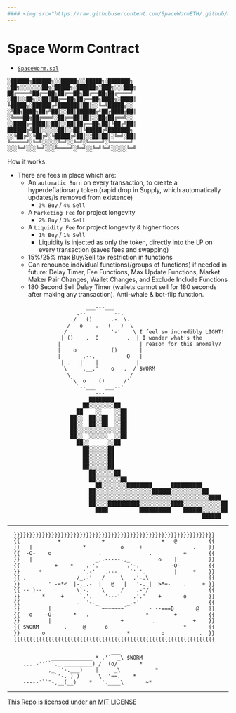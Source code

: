 ```yaml
---
#### <img src="https://raw.githubusercontent.com/SpaceWormETH/.github/main/profile/SpaceWormJim-icon.png" width="12" height="12" /> [SpaceWorm](https://github.com/SpaceWormETH) | [API](https://github.com/SpaceWormETH/SpaceWorm-API) | [```Contract```](https://github.com/SpaceWormETH/SpaceWorm-contract)
---
```


# Space Worm Contract
- [`SpaceWorm.sol`](https://github.com/SpaceWormETH/SpaceWorm-contract/blob/master/SpaceWorm.sol)

```
░██████╗██████╗░░█████╗░░█████╗░███████╗  ░██╗░░░░░░░██╗░█████╗░██████╗░███╗░░░███╗
██╔════╝██╔══██╗██╔══██╗██╔══██╗██╔════╝  ░██║░░██╗░░██║██╔══██╗██╔══██╗████╗░████║
╚█████╗░██████╔╝███████║██║░░╚═╝█████╗░░  ░╚██╗████╗██╔╝██║░░██║██████╔╝██╔████╔██║
░╚═══██╗██╔═══╝░██╔══██║██║░░██╗██╔══╝░░  ░░████╔═████║░██║░░██║██╔══██╗██║╚██╔╝██║
██████╔╝██║░░░░░██║░░██║╚█████╔╝███████╗  ░░╚██╔╝░╚██╔╝░╚█████╔╝██║░░██║██║░╚═╝░██║
╚═════╝░╚═╝░░░░░╚═╝░░╚═╝░╚════╝░╚══════╝  ░░░╚═╝░░░╚═╝░░░╚════╝░╚═╝░░╚═╝╚═╝░░░░░╚═╝
```
How it works:
- There are fees in place which are:
  - An `automatic Burn` on every transaction, to create a hyperdeflationary token (rapid drop in Supply, which automatically updates/is removed from existence)
    - `3% Buy` / `4% Sell`
  - A `Marketing Fee` for project longevity
    - `2% Buy` / `3% Sell`
  - A `Liquidity Fee` for project longevity & higher floors
    - `1% Buy` / `1% Sell`
    - Liquidity is injected as only the token, directly into the LP on every transaction (saves fees and swapping)
  - 15%/25% max Buy/Sell tax restriction in functions
  - Can renounce individual functions(/groups of functions) if needed in future: Delay Timer, Fee Functions, Max Update Functions, Market Maker Pair    Changes, Wallet Changes, and Exclude Include Functions
  - 180 Second Sell Delay Timer (wallets cannot sell for 180 seconds after making any transaction). Anti-whale & bot-flip function.

```
                         ___---___
                      .--         --.
                    ./   ()      .-. \.
                   /   o    .   (   )  \
                  / .            '-'    \ I feel so incredibly LIGHT!
                 | ()    .  O         .  | I wonder what's the
                |                         | reason for this anomaly?
                |    o           ()       |
                |       .--.          O   |
                 | .   |    |            |
                  \    `.__.'    o   .  / $WORM
                   \                   /
                    `\  o    ()      /'
                      `--___   ___--'
                            ---
                          ████████
                        ██░░░░░░░░██
                      ██    ░░    ░░██
                    ██░░  ██░░██  ░░██
                    ██░░  ██░░██  ░░██
                    ██░░░░░░░░░░░░░░██
                    ██░░  ░░░░░░  ░░██
                      ██░░      ░░██
                        ██░░░░░░██
                        ██░░░░░░██
                        ██░░░░░░██
                        ██░░░░░░██
                          ██░░░░░░██
                          ██░░░░░░░░██
                            ██░░░░░░░░████████      ██████████
                          ██░░░░░░░░░░░░░░░░░░██████░░░░░░░░░░██
                          ██░░░░░░░░░░░░░░░░░░░░░░░░░░░░░░░░░░░░████
                          ██░░░░██████████░░░░░░░░░░████░░░░░░░░░░░░██
                            ████          ██████████    ██████░░░░░░██
                                                              ██████
```
---
```
  }}}}}}}}}}}}}}}}}}}}}}}}}}}}}}}}}}}}}}}}}}}}}}}}}}}}}}}}}}}}}}}}
  {{            +             +                  +   @          {{
  }}   |                *           o     +                .    }}
  {{  -O-    o               .               .          +       {{
  }}   |                    _,.-----.,_         o    |          }}
  {{           +    *    .-'.         .'-.          -O-         {{
  }}      *            .'.-'   .---.   `'.'.         |     *    }}
  {{ .                /_.-'   /     \   .'-.\                   {{
  }}         ' -=*<  |-._.-  |   @   |   '-._|  >*=-    .     + }}
  {{ -- )--           \`-.    \     /    .-'/                   {{
  }}       *     +     `.'.    '---'    .'.'    +       o       }}
  {{                  .  '-._         _.-'  .                   {{
  }}         |               `~~~~~~~`       - --===D       @   }}
  {{   o    -O-      *   .                  *        +          {{
  }}         |                      +         .            +    }}
  {{ $WORM        .     @      o                        *       {{
  }}       o                          *          o           .  }}
  {{{{{{{{{{{{{{{{{{{{{{{{{{{{{{{{{{{{{{{{{{{{{{{{{{{{{{{{{{{{{{{{
```
```
                                 ___
              _____________ * .'`  _\ $WORM
     ....-''``'._ _________) /  (o/       *
             ,_  '-.___)    |     _\           *
               `'-._)_)      \  '==.    *
     -----'``"-,__(__)    *   '.____\       ~*
```

---

[This Repo is licensed under an MIT LICENSE](./LICENSE)
